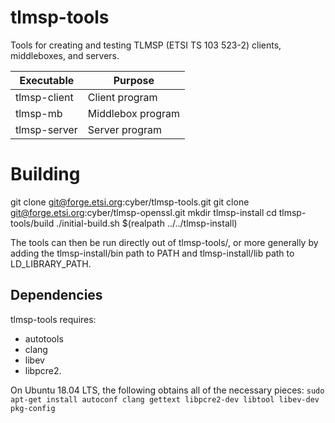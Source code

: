 # tlmsp-tools

Tools for creating and testing TLMSP (ETSI TS 103 523-2) clients, middleboxes, and servers.

Executable   | Purpose
-------------|---------------
tlmsp-client | Client program
tlmsp-mb     | Middlebox program
tlmsp-server | Server program

# Building

git clone git@forge.etsi.org:cyber/tlmsp-tools.git
git clone git@forge.etsi.org:cyber/tlmsp-openssl.git
mkdir tlmsp-install
cd tlmsp-tools/build
./initial-build.sh $(realpath ../../tlmsp-install)

The tools can then be run directly out of tlmsp-tools/, or more
generally by adding the tlmsp-install/bin path to PATH and
tlmsp-install/lib path to LD\_LIBRARY\_PATH.

## Dependencies

tlmsp-tools requires:
 * autotools
 * clang
 * libev
 * libpcre2.

On Ubuntu 18.04 LTS, the following obtains all of the necessary
pieces:
`sudo apt-get install autoconf clang gettext libpcre2-dev libtool libev-dev pkg-config`
